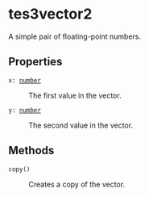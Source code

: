# tes3vector2

A simple pair of floating-point numbers.

## Properties

<dl class="describe">
<dt><code class="descname">x: <a href="https://mwse.readthedocs.io/en/latest/lua/type/number.html">number</a></code></dt>
<dd>

The first value in the vector.

</dd>
<dt><code class="descname">y: <a href="https://mwse.readthedocs.io/en/latest/lua/type/number.html">number</a></code></dt>
<dd>

The second value in the vector.

</dd>
</dl>

## Methods

<dl class="describe">
<dt><code class="descname">copy()</code></dt>
<dd>

Creates a copy of the vector.

</dd>
</dl>
